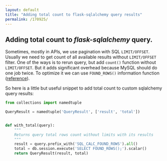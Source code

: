 ```yaml
---
layout: default
title: "Adding total count to flask-sqlalchemy query results"
permalink: /170925/
---
```

## Adding total count to _flask-sqlalchemy_ query.


Sometimes, mostly in APIs, we use pagination with SQL ```LIMIT/OFFSET```. 
Usually we need to get count of all available results without ```LIMIT/OFFSET``` filter.
One of the ways is to rerun query, but add ```count()``` function without ```LIMIT/OFFSET```.
But it adds significant overhead because MySQL should do one job twice. 
To optimize it we can use ```FOUND_ROWS()``` information function 
([reference](https://dev.mysql.com/doc/refman/8.0/en/information-functions.html#function_found-rows)). 

So here is a little but useful snippet to add total count to custom sqlalchemy query results:

```python
from collections import namedtuple

QueryResult = namedtuple('QueryResult', ['result', 'total'])


def with_total(query):
    """ 
    Returns query total rows count without limits with its results 
    """
    result = query.prefix_with('SQL_CALC_FOUND_ROWS').all()
    total = db.session.execute('SELECT FOUND_ROWS();').scalar()
    return QueryResult(result, total)

```
